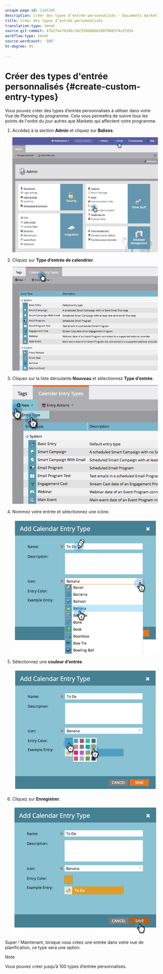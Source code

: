 ```yaml
---
unique-page-id: 1147245
description: Créer des types d’entrée personnalisés - Documents marketing - Documentation du produit
title: Créer des types d’entrée personnalisés
translation-type: tm+mt
source-git-commit: 47b2fee7d146c3dc558d4bbb10070683f4cdfd3d
workflow-type: tm+mt
source-wordcount: '105'
ht-degree: 0%

---
```



# Créer des types d&#39;entrée personnalisés {#create-custom-entry-types}

Vous pouvez créer des types d’entrée personnalisés à utiliser dans votre Vue de Planning du programme. Cela vous permettra de suivre tous les points de l&#39;ordre du jour autres que Marketo qui affectent votre programme.

1. Accédez à la section **Admin** et cliquez sur **Balises**.

   ![](assets/admintags.png)

1. Cliquez sur **Type d’entrée de calendrier**.

   ![](assets/image2014-9-15-15-3a41-3a33.png)

1. Cliquez sur la liste déroulante **Nouveau** et sélectionnez **Type d’entrée**.

   ![](assets/image2014-9-15-15-3a41-3a58.png)

1. Nommez votre entrée et sélectionnez une icône.

   ![](assets/image2014-9-15-16-3a11-3a24.png)

1. Sélectionnez une **couleur d’entrée**.

   ![](assets/image2014-9-15-16-3a3-3a55.png)

1. Cliquez sur **Enregistrer**.

   ![](assets/image2014-9-15-16-3a4-3a14.png)

Super ! Maintenant, lorsque vous créez une entrée dans votre vue de planification, ce type sera une option.

>[!NOTE]
>
>Vous pouvez créer jusqu’à 100 types d’entrée personnalisés.

